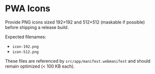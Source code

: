 # PWA Icons

Provide PNG icons sized 192×192 and 512×512 (maskable if possible) before shipping a release build.

Expected filenames:

- `icon-192.png`
- `icon-512.png`

These files are referenced by `src/app/manifest.webmanifest` and should remain optimized (< 100 KB each).
